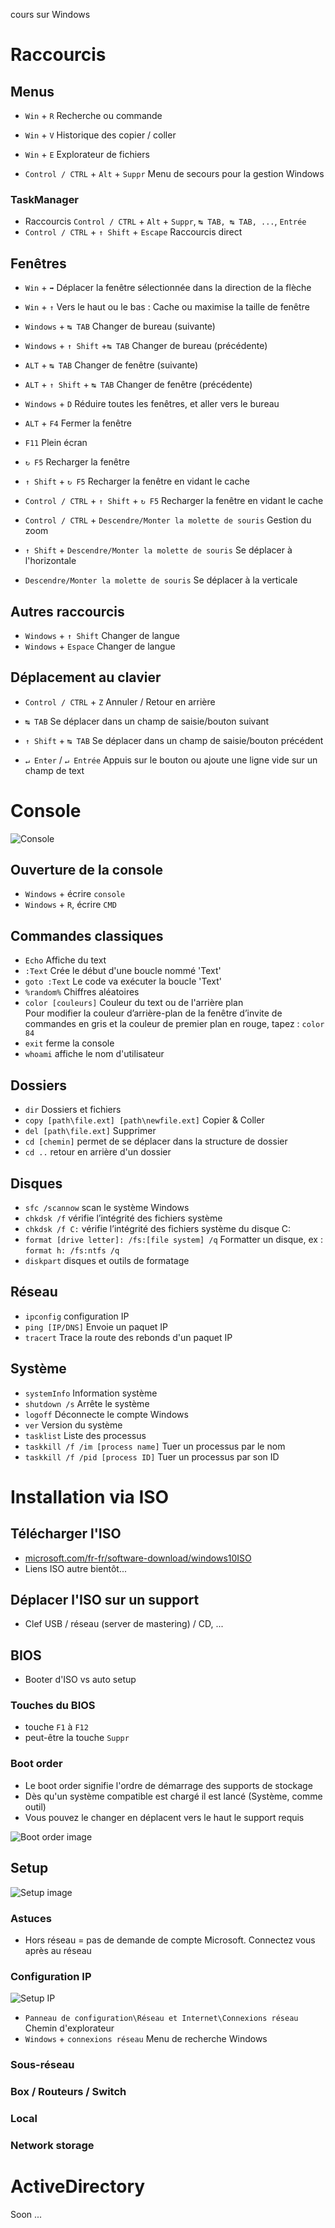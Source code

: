 cours sur Windows

# Raccourcis
## Menus
- `Win` + `R` Recherche ou commande
- `Win` + `V` Historique des copier / coller
- `Win` + `E` Explorateur de fichiers

- `Control / CTRL` + `Alt` + `Suppr` Menu de secours pour la gestion Windows

### TaskManager
- Raccourcis `Control / CTRL` + `Alt` + `Suppr`, `↹ TAB, ↹ TAB, ...`, `Entrée`
- `Control / CTRL` + `↑ Shift` + `Escape` Raccourcis direct

## Fenêtres
- `Win` + `➡` Déplacer la fenêtre sélectionnée dans la direction de la flèche
- `Win` + `↑` Vers le haut ou le bas : Cache ou maximise la taille de fenêtre

- `Windows` + `↹ TAB` Changer de bureau (suivante)
- `Windows` + `↑ Shift` +`↹ TAB` Changer de bureau (précédente)

- `ALT` + `↹ TAB` Changer de fenêtre (suivante)
- `ALT` + `↑ Shift` + `↹ TAB` Changer de fenêtre (précédente)

- `Windows` + `D` Réduire toutes les fenêtres, et aller vers le bureau
- `ALT` + `F4` Fermer la fenêtre
- `F11` Plein écran

- `↻ F5` Recharger la fenêtre
- `↑ Shift` + `↻ F5` Recharger la fenêtre en vidant le cache
- `Control / CTRL` + `↑ Shift` + `↻ F5` Recharger la fenêtre en vidant le cache

- `Control / CTRL` + `Descendre/Monter la molette de souris` Gestion du zoom

- `↑ Shift` + `Descendre/Monter la molette de souris` Se déplacer à l'horizontale
- `Descendre/Monter la molette de souris` Se déplacer à la verticale

## Autres raccourcis
- `Windows` + `↑ Shift` Changer de langue
- `Windows` + `Espace` Changer de langue

## Déplacement au clavier
- `Control / CTRL` + `Z` Annuler / Retour en arrière

- `↹ TAB` Se déplacer dans un champ de saisie/bouton suivant
- `↑ Shift` + `↹ TAB` Se déplacer dans un champ de saisie/bouton précédent

- `↵ Enter` / `↵ Entrée` Appuis sur le bouton ou ajoute une ligne vide sur un champ de text

# Console

![Console](https://supportkb.dell.com/img/ka06P000000TwITQA0/ka06P000000TwITQA0_fr_1.jpeg)

## Ouverture de la console
- `Windows` + écrire `console`
- `Windows` + `R`, écrire `CMD`

## Commandes classiques
- `Echo` Affiche du text
- `:Text` Crée le début d'une boucle nommé 'Text'
- `goto :Text` Le code va exécuter la boucle 'Text'
- `%random%` Chiffres aléatoires
- `color [couleurs]` Couleur du text ou de l'arrière plan  
Pour modifier la couleur d’arrière-plan de la fenêtre d’invite de commandes en gris et la couleur de premier plan en rouge, tapez : `color 84`
- `exit` ferme la console
- `whoami` affiche le nom d'utilisateur

## Dossiers
- `dir` Dossiers et fichiers
- `copy [path\file.ext] [path\newfile.ext]` Copier & Coller
- `del [path\file.ext]` Supprimer
- `cd [chemin]` permet de se déplacer dans la structure de dossier
- `cd ..` retour en arrière d'un dossier

## Disques
- `sfc /scannow` scan le système Windows
- `chkdsk /f` vérifie l’intégrité des fichiers système
- `chkdsk /f C:` vérifie l’intégrité des fichiers système du disque C:
- `format [drive letter]: /fs:[file system] /q` Formatter un disque, ex : `format h: /fs:ntfs /q`
- `diskpart` disques et outils de formatage

## Réseau
- `ipconfig` configuration IP
- `ping [IP/DNS]` Envoie un paquet IP
- `tracert` Trace la route des rebonds d'un paquet IP

## Système
- `systemInfo` Information système
- `shutdown /s` Arrête le système
- `logoff` Déconnecte le compte Windows
- `ver` Version du système
- `tasklist` Liste des processus
- `taskkill /f /im [process name]` Tuer un processus par le nom
- `taskkill /f /pid [process ID]` Tuer un processus par son ID

# Installation via ISO
## Télécharger l'ISO
- [microsoft.com/fr-fr/software-download/windows10ISO](https://www.microsoft.com/fr-fr/software-download/windows10ISO)
- Liens ISO autre bientôt...

## Déplacer l'ISO sur un support
- Clef USB / réseau (server de mastering) / CD, ...

## BIOS
- Booter d'ISO vs auto setup

### Touches du BIOS
- touche `F1` à `F12`
- peut-être la touche `Suppr`

### Boot order
- Le boot order signifie l'ordre de démarrage des supports de stockage
- Dès qu'un système compatible est chargé il est lancé (Système, comme outil)
- Vous pouvez le changer en déplacent vers le haut le support requis

![Boot order image](https://www.intel.com/content/dam/support/us/en/images/server-products/59753_image1.png)

## Setup
![Setup image](https://user.oc-static.com/upload/2021/05/18/1621371554096_image21.png)

### Astuces
- Hors réseau = pas de demande de compte Microsoft.  Connectez vous après au réseau

### Configuration IP
![Setup IP](https://github.com/GHub-fr/.github/assets/84735589/6bc12b12-09f0-4842-833e-3162fb8fb3fe)

- `Panneau de configuration\Réseau et Internet\Connexions réseau` Chemin d'explorateur
- `Windows` + `connexions réseau` Menu de recherche Windows

### Sous-réseau

### Box / Routeurs / Switch

### Local

### Network storage

# ActiveDirectory
Soon ...
